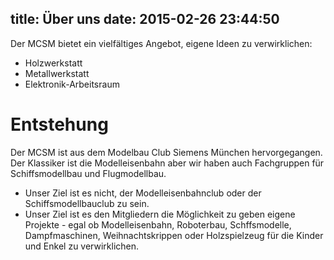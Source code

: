 title: Über uns
date: 2015-02-26 23:44:50
---

Der MCSM bietet ein vielf&auml;ltiges Angebot, eigene Ideen zu verwirklichen:

* Holzwerkstatt
* Metallwerkstatt
* Elektronik-Arbeitsraum

# Entstehung

Der MCSM ist aus dem Modelbau Club Siemens M&uuml;nchen hervorgegangen. Der Klassiker ist die Modelleisenbahn aber wir haben auch Fachgruppen f&uuml;r Schiffsmodellbau und Flugmodellbau.

* Unser Ziel ist es nicht, der Modelleisenbahnclub oder der Schiffsmodellbauclub zu sein. 
* Unser Ziel ist es den Mitgliedern die M&ouml;glichkeit zu geben eigene Projekte - egal ob Modelleisenbahn, Roboterbau, Schffsmodelle, Dampfmaschinen, Weihnachtskrippen oder Holzspielzeug f&uuml;r die Kinder und Enkel zu verwirklichen.


